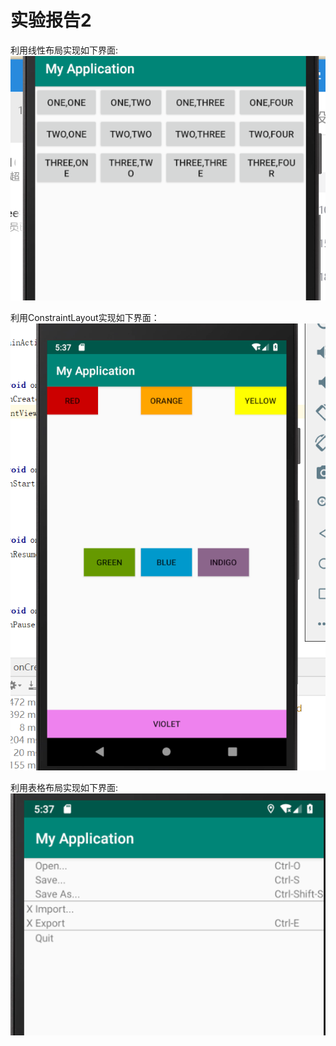 # 实验报告2






利用线性布局实现如下界面:
![Image](https://github.com/fjnu-zexin/test2/blob/master/img/p1.png)


利用ConstraintLayout实现如下界面：
![Image](https://github.com/fjnu-zexin/test2/blob/master/img/p2.png)



利用表格布局实现如下界面:
![Image](https://github.com/fjnu-zexin/test2/blob/master/img/p3.png)
